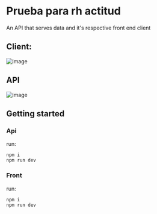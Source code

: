 ﻿# Prueba para rh actitud
An API that serves data and it's respective front end client
## Client:
![image](https://user-images.githubusercontent.com/44935930/157347014-6b751934-ad45-4186-ab85-f589bdff4528.png)

## API
![image](https://user-images.githubusercontent.com/44935930/157347067-809d4434-c5b0-4d4e-9ac6-5436f73c2e39.png)


## Getting started
### Api
run:
```
npm i
npm run dev
```
### Front 
run:
```
npm i
npm run dev
```
